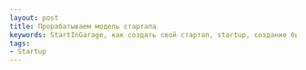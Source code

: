 ```yaml
---
layout: post
title: Прорабатываем модель стартапа
keywords: StartInGarage, как создать свой стартап, startup, создание бизнес модели, как раскрутить сайт, как раскрутить проект, продукт, работает, Нужно, Массовый, хирург, воды, РЕЖИМ, хорошо, решение, решения, клиентов, Стакан, понять, заплатить, находиться, ценностном, потом, сегменте
tags:
- Startup
---
```

